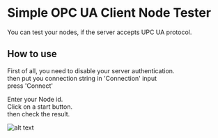 # Simple OPC UA Client Node Tester
You can test your nodes, if the server accepts UPC UA protocol.

## How to use
First of all, you need to disable your server authentication.\
then put you connection string in 'Connection' input\
press 'Connect'

Enter your Node id.\
Click on a start button.\
then check the result.

![alt text](https://i.postimg.cc/FKxnPwx9/image.png)
